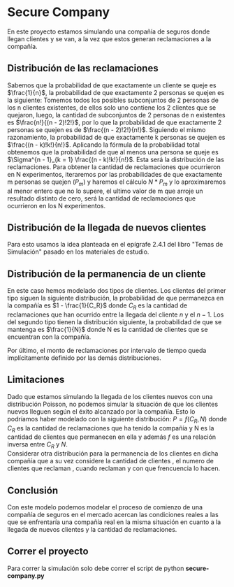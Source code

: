 # Secure Company

En este proyecto estamos simulando una compañía de seguros donde llegan clientes y se van, a la vez que estos generan reclamaciones a la compañía.

## Distribución de las reclamaciones

Sabemos que la probabilidad de que exactamente un cliente se queje es $\frac{1}{n}$, la probabilidad de que exactamente 2 personas se quejen es la siguiente:
Tomemos todos los posibles subconjuntos de 2 personas de los n clientes existentes, de ellos solo uno contiene los 2 clientes que se quejaron, luego, la cantidad de subconjuntos de 2 personas de n existentes es $\frac{n!}{(n - 2)!2!}$, por lo que la probabilidad de que exactamente 2 personas se quejen es de $\frac{(n - 2)!2!}{n!}$. Siguiendo el mismo razonamiento, la probabilidad de que exactamente k personas se quejen es $\frac{(n - k)!k!}{n!}$. Aplicando la fórmula de la probabilidad total obtenemos que la probabilidad de que al menos una persona se queje es $\Sigma^{n - 1}_{k = 1} \frac{(n - k)!k!}{n!}$. Esta será la distribución de las reclamaciones. Para obtener la cantidad de reclamaciones que ocurrieron en N experimentos, iteraremos por las probabilidades de que exactamente m personas se quejen ($P_m$) y haremos el cálculo $N*P_m$ y lo aproximaremos al menor entero que no lo supere, el ultimo valor de m que arroje un resultado distinto de cero, será la cantidad de reclamaciones que ocurrieron en los N experimentos.

## Distribución de la llegada de nuevos clientes

Para esto usamos la idea planteada en el epígrafe 2.4.1 del libro "Temas de Simulación" pasado en los materiales de estudio.

## Distribución de la permanencia de un cliente

En este caso hemos modelado dos tipos de clientes. Los clientes del primer tipo siguen la siguiente distribución, la probabilidad de que permanezca en la compañía es $1 - \frac{1}{C_R}$ donde $C_R$ es la cantidad de reclamaciones que han ocurrido entre la llegada del cliente $n$ y el $n-1$. Los del segundo tipo tienen la distribución siguiente, la probabilidad de que se mantenga es $\frac{1}{N}$ donde N es la cantidad de clientes que se encuentran con la compañía.

Por último, el monto de reclamaciones por intervalo de tiempo queda implícitamente definido por las demás distribuciones.

## Limitaciones

Dado que estamos simulando la llegada de los clientes nuevos con una distribución Poisson, no podemos simular la situación de que los clientes nuevos lleguen según el éxito alcanzado por la compañía. Esto lo podríamos haber modelado con la siguiente distribución:
$P = f(C_R,N)$ donde $C_R$ es la cantidad de reclamaciones que ha tenido la compañía y N es la cantidad de clientes que permanecen en ella y además $f$ es una relación inversa entre $C_R$ y $N$.
<br>
 Considerar otra distribución para la permanencia de los clientes en dicha compañía que a su vez considere la cantidad de clientes , el numero de clientes que reclaman , cuando reclaman y con que frencuencia lo hacen.

## Conclusión

Con este modelo podemos modelar el proceso de comienzo de una compañía de seguros en el mercado acercan las condiciones reales a las que se enfrentaría una compañía real en la misma situación en cuanto a la llegada de nuevos clientes y la cantidad de reclamaciones.


## Correr el proyecto

Para correr la simulación solo debe correr el script de python  **secure-company.py**